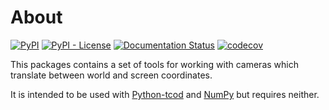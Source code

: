 # About

[![PyPI](https://img.shields.io/pypi/v/tcod-camera)](https://pypi.org/project/tcod-camera/)
[![PyPI - License](https://img.shields.io/pypi/l/tcod-camera)](https://github.com/HexDecimal/python-tcod-camera/blob/main/LICENSE)
[![Documentation Status](https://readthedocs.org/projects/python-tcod-camera/badge/?version=latest)](https://python-tcod-camera.readthedocs.io)
[![codecov](https://codecov.io/gh/HexDecimal/python-tcod-camera/branch/main/graph/badge.svg?token=UP161WEo0s)](https://codecov.io/gh/HexDecimal/python-tcod-camera)

This packages contains a set of tools for working with cameras which translate between world and screen coordinates.

It is intended to be used with [Python-tcod](https://github.com/libtcod/python-tcod) and [NumPy](https://numpy.org/) but requires neither.
